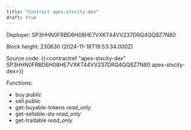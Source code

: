 ```yaml
---
title: "Contract apex-stxcity-dex"
draft: true
---
```

Deployer: SP3HHN0FRBD6H08HE7VXKT44VV237DRQ4QQ8Z7N80


 



Block height: 230630 (2024-11-18T19:53:34.000Z)

Source code: {{<contractref "apex-stxcity-dex" SP3HHN0FRBD6H08HE7VXKT44VV237DRQ4QQ8Z7N80 apex-stxcity-dex>}}

Functions:

* buy _public_
* sell _public_
* get-buyable-tokens _read_only_
* get-sellable-stx _read_only_
* get-tradable _read_only_
